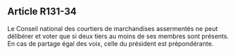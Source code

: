 Article R131-34
----
Le Conseil national des courtiers de marchandises assermentés ne peut délibérer
et voter que si deux tiers au moins de ses membres sont présents. En cas de
partage égal des voix, celle du président est prépondérante.

